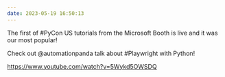 ```yaml
---
date: 2023-05-19 16:50:13
---
```


The first of #PyCon US tutorials from the Microsoft Booth is live and it was our most popular!

Check out @automationpanda talk about #Playwright with Python!

https://www.youtube.com/watch?v=5Wykd5OWSDQ
